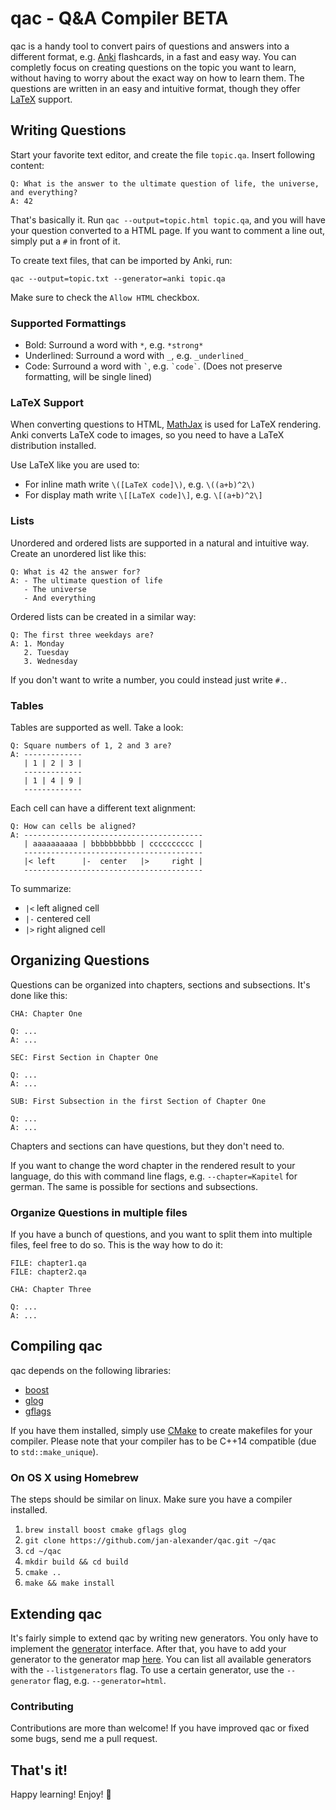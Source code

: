 # qac - Q&A Compiler BETA

qac is a handy tool to convert pairs of questions and answers into a different format, e.g. [Anki](http://ankisrs.net/) flashcards, in a fast
and easy way. You can completly focus on creating questions on the topic you want to learn, without having to worry
about the exact way on how to learn them. The questions are written in an easy and intuitive format, though they offer [LaTeX](https://en.wikipedia.org/wiki/LaTeX) support.

## Writing Questions

Start your favorite text editor, and create the file `topic.qa`. Insert following content:

```
Q: What is the answer to the ultimate question of life, the universe, and everything?
A: 42
```

That's basically it. Run `qac --output=topic.html topic.qa`, and you will have your question converted to a HTML page.
If you want to comment a line out, simply put a `#` in front of it.

To create text files, that can be imported by Anki, run:
  
  `qac --output=topic.txt --generator=anki topic.qa`

Make sure to check the `Allow HTML` checkbox.

### Supported Formattings

  - Bold: Surround a word with `*`, e.g. `*strong*`
  - Underlined: Surround a word with `_`, e.g. `_underlined_`
  - Code: Surround a word with `` ` ``, e.g. `` `code` ``. (Does not preserve formatting, will be single lined)

### LaTeX Support
 
When converting questions to HTML, [MathJax](https://www.mathjax.org/) is used for LaTeX rendering. Anki converts LaTeX
code to images, so you need to have a LaTeX distribution installed.

Use LaTeX like you are used to:
  - For inline math write `\([LaTeX code]\)`, e.g. `\((a+b)^2\)`
  - For display math write `\[[LaTeX code]\]`, e.g. `\[(a+b)^2\]`

### Lists
Unordered and ordered lists are supported in a natural and intuitive way. Create an unordered list like this:

```
Q: What is 42 the answer for?
A: - The ultimate question of life
   - The universe
   - And everything
```

Ordered lists can be created in a similar way:

```
Q: The first three weekdays are?
A: 1. Monday
   2. Tuesday
   3. Wednesday
```

If you don't want to write a number, you could instead just write `#.`.

### Tables

Tables are supported as well. Take a look:

```
Q: Square numbers of 1, 2 and 3 are?
A: -------------
   | 1 | 2 | 3 |
   -------------
   | 1 | 4 | 9 |
   -------------
```

Each cell can have a different text alignment:

```
Q: How can cells be aligned?
A: ----------------------------------------
   | aaaaaaaaaa | bbbbbbbbbb | cccccccccc |
   ----------------------------------------
   |< left      |-  center   |>     right |
   ----------------------------------------
```

To summarize:
  - `|<` left aligned cell
  - `|-` centered cell
  - `|>` right aligned cell

## Organizing Questions

Questions can be organized into chapters, sections and subsections. It's done like this:

```
CHA: Chapter One

Q: ...
A: ...

SEC: First Section in Chapter One

Q: ...
A: ...

SUB: First Subsection in the first Section of Chapter One

Q: ...
A: ...
```

Chapters and sections can have questions, but they don't need to. 

If you want to change the word chapter in the rendered result to your language, do this with command line flags, e.g.
`--chapter=Kapitel` for german. The same is possible for sections and subsections.

### Organize Questions in multiple files

If you have a bunch of questions, and you want to split them into multiple files, feel free to do so. This is the way
how to do it:

```
FILE: chapter1.qa
FILE: chapter2.qa

CHA: Chapter Three

Q: ...
A: ...
```

## Compiling qac

qac depends on the following libraries:
  - [boost](http://www.boost.org/)
  - [glog](https://github.com/google/glog)
  - [gflags](https://github.com/gflags/gflags)

If you have them installed, simply use [CMake](https://cmake.org/) to create makefiles for your compiler. Please note
that your compiler has to be C++14 compatible (due to `std::make_unique`).

### On OS X using Homebrew
The steps should be similar on linux. Make sure you have a compiler installed.

  1. `brew install boost cmake gflags glog`
  2. `git clone https://github.com/jan-alexander/qac.git ~/qac`
  3. `cd ~/qac`
  4. `mkdir build && cd build`
  5. `cmake ..`
  6. `make && make install`

## Extending qac

It's fairly simple to extend qac by writing new generators. You only have to implement the 
[generator](https://github.com/jan-alexander/qac/blob/master/include/qac/generator/generator.h) interface. After that, you
have to add your generator to the generator map [here](https://github.com/jan-alexander/qac/blob/master/src/main.cpp#L73). You can list all available generators with the `--listgenerators` flag. To use a certain generator, use the `--generator` flag, e.g. `--generator=html`.

### Contributing
Contributions are more than welcome! If you have improved qac or fixed some bugs, send me a pull request.

## That's it!
Happy learning! Enjoy! :beers:
